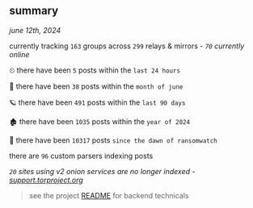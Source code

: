 
## summary
_june 12th, 2024_

currently tracking `163` groups across `299` relays & mirrors - _`70` currently online_

⏲ there have been `5` posts within the `last 24 hours`

🦈 there have been `38` posts within the `month of june`

🪐 there have been `491` posts within the `last 90 days`

🏚 there have been `1035` posts within the `year of 2024`

🦕 there have been `10317` posts `since the dawn of ransomwatch`

there are `96` custom parsers indexing posts

_`20` sites using v2 onion services are no longer indexed - [support.torproject.org](https://support.torproject.org/onionservices/v2-deprecation/)_

> see the project [README](https://github.com/joshhighet/ransomwatch#ransomwatch--) for backend technicals

